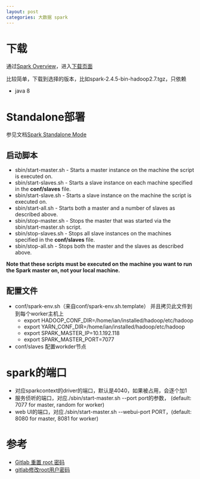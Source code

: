 ```yaml
---
layout: post
categories: 大数据 spark
---
```


# 下载
通过[Spark Overview](https://spark.apache.org/docs/latest/)，进入[下载页面](https://spark.apache.org/downloads.html)

比较简单，下载到选择的版本，比如spark-2.4.5-bin-hadoop2.7.tgz，只依赖

- java 8

# Standalone部署
参见文档[Spark Standalone Mode](https://spark.apache.org/docs/latest/spark-standalone.html)

## 启动脚本 
- sbin/start-master.sh - Starts a master instance on the machine the script is executed on.
- sbin/start-slaves.sh - Starts a slave instance on each machine specified in the **conf/slaves** file.
- sbin/start-slave.sh - Starts a slave instance on the machine the script is executed on.
- sbin/start-all.sh - Starts both a master and a number of slaves as described above.
- sbin/stop-master.sh - Stops the master that was started via the sbin/start-master.sh script.
- sbin/stop-slaves.sh - Stops all slave instances on the machines specified in the **conf/slaves** file.
- sbin/stop-all.sh - Stops both the master and the slaves as described above.

**Note that these scripts must be executed on the machine you want to run the Spark master on, not your local machine.**
## 配置文件
- conf/spark-env.sh（来自conf/spark-env.sh.template） 并且拷贝此文件到到每个worker主机上
  - export HADOOP_CONF_DIR=/home/ian/installed/hadoop/etc/hadoop
  - export YARN_CONF_DIR=/home/ian/installed/hadoop/etc/hadoop
  - export SPARK_MASTER_IP=10.1.192.118
  - export SPARK_MASTER_PORT=7077
- conf/slaves 配置workder节点
# spark的端口
- 对应sparkcontext的driver的端口，默认是4040，如果被占用，会逐个加1
- 服务侦听的端口，对应./sbin/start-master.sh --port port的参数， (default: 7077 for master, random for worker)
- web UI的端口，对应./sbin/start-master.sh --webui-port PORT，(default: 8080 for master, 8081 for worker)

# 参考

- [Gitlab 重置 root 密码](https://www.cnblogs.com/kelsen/p/11167682.html)
- [gitlab修改root用户密码](https://www.cnblogs.com/rhca/p/10646641.html)
